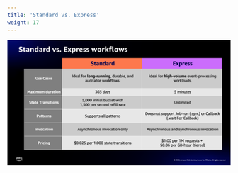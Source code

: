 ```yaml
---
title: 'Standard vs. Express'
weight: 17
---
```


![Standard vs. Express](/static/img/intro/standard-express.png)

